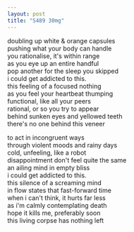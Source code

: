 ```yaml
---
layout: post
title: "S489 30mg"
---
```


doubling up white & orange capsules<br>
pushing what your body can handle<br>
you rationalise, it's within range<br>
as you eye up an entire handful<br>
pop another for the sleep you skipped<br>
i could get addicted to this.<br>
this feeling of a focused nothing<br>
as you feel your heartbeat thumping<br>
functional, like all your peers<br>
rational, or so you try to appear<br>
behind sunken eyes and yellowed teeth<br>
there's no one behind this veneer

to act in incongruent ways<br>
through violent moods and rainy days<br>
cold, unfeeling, like a robot<br>
disappointment don't feel quite the same<br>
an ailing mind in empty bliss<br>
i could get addicted to this.<br>
this silence of a screaming mind<br>
in flow states that fast-forward time<br>
when i can't think, it hurts far less<br>
as i'm calmly contemplating death<br>
hope it kills me, preferably soon<br>
this living corpse has nothing left
